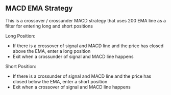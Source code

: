 ## MACD EMA Strategy

This is a crossover / crossunder MACD strategy that uses 200 EMA line as a filter for entering long and short positions

Long Position:

- If there is a crossover of signal and MACD line and the price has closed above the EMA, enter a long position
- Exit when a crossunder of signal and MACD line happens

Short Position:

- If there is a crossunder of signal and MACD line and the price has closed below the EMA, enter a short position
- Exit when a crossover of signal and MACD line happens
